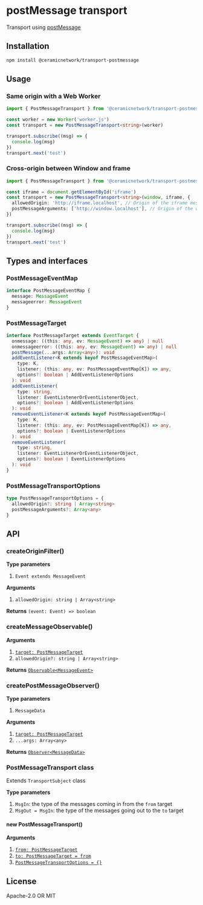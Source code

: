 # postMessage transport

Transport using [postMessage](https://developer.mozilla.org/en-US/docs/Web/API/Window/postMessage)

## Installation

```sh
npm install @ceramicnetwork/transport-postmessage
```

## Usage

### Same origin with a Web Worker

```ts
import { PostMessageTransport } from '@ceramicnetwork/transport-postmessage'

const worker = new Worker('worker.js')
const transport = new PostMessageTransport<string>(worker)

transport.subscribe((msg) => {
  console.log(msg)
})
transport.next('test')
```

### Cross-origin between Window and frame

```ts
import { PostMessageTransport } from '@ceramicnetwork/transport-postmessage'

const iframe = document.getElementById('iframe')
const transport = new PostMessageTransport<string>(window, iframe, {
  allowedOrigin: 'http://iframe.localhost', // Origin of the iframe messages are received from
  postMessageArguments: ['http://window.localhost'], // Origin of the window sending messages
})

transport.subscribe((msg) => {
  console.log(msg)
})
transport.next('test')
```

## Types and interfaces

### PostMessageEventMap

```ts
interface PostMessageEventMap {
  message: MessageEvent
  messageerror: MessageEvent
}
```

### PostMessageTarget

```ts
interface PostMessageTarget extends EventTarget {
  onmessage: ((this: any, ev: MessageEvent) => any) | null
  onmessageerror: ((this: any, ev: MessageEvent) => any) | null
  postMessage(...args: Array<any>): void
  addEventListener<K extends keyof PostMessageEventMap>(
    type: K,
    listener: (this: any, ev: PostMessageEventMap[K]) => any,
    options?: boolean | AddEventListenerOptions
  ): void
  addEventListener(
    type: string,
    listener: EventListenerOrEventListenerObject,
    options?: boolean | AddEventListenerOptions
  ): void
  removeEventListener<K extends keyof PostMessageEventMap>(
    type: K,
    listener: (this: any, ev: PostMessageEventMap[K]) => any,
    options?: boolean | EventListenerOptions
  ): void
  removeEventListener(
    type: string,
    listener: EventListenerOrEventListenerObject,
    options?: boolean | EventListenerOptions
  ): void
}
```

### PostMessageTransportOptions

```ts
type PostMessageTransportOptions = {
  allowedOrigin?: string | Array<string>
  postMessageArguments?: Array<any>
}
```

## API

### createOriginFilter()

**Type parameters**

1. `Event extends MessageEvent`

**Arguments**

1. `allowedOrigin: string | Array<string>`

**Returns** `(event: Event) => boolean`

### createMessageObservable()

**Arguments**

1. [`target: PostMessageTarget`](#postmessagetarget)
1. `allowedOrigin?: string | Array<string>`

**Returns** [`Observable<MessageEvent>`](https://rxjs.dev/api/index/class/Observable)

### createPostMessageObserver()

**Type parameters**

1. `MessageData`

**Arguments**

1. [`target: PostMessageTarget`](#postmessagetarget)
1. `...args: Array<any>`

**Returns** [`Observer<MessageData>`](https://rxjs.dev/api/index/interface/Observer)

### PostMessageTransport class

Extends `TransportSubject` class

**Type parameters**

1. `MsgIn`: the type of the messages coming in from the `from` target
1. `MsgOut = MsgIn`: the type of the messages going out to the `to` target

#### new PostMessageTransport()

**Arguments**

1. [`from: PostMessageTarget`](#postmessagetarget)
1. [`to: PostMessageTarget = from`](#postmessagetarget)
1. [`PostMessageTransportOptions = {}`](#postmessagetransportoptions)

## License

Apache-2.0 OR MIT
